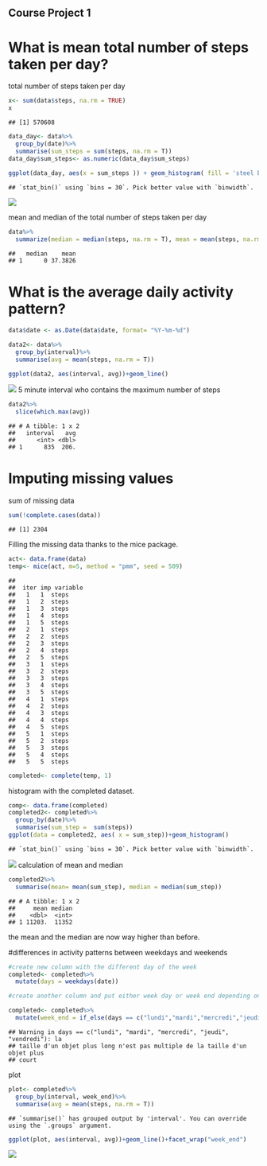 ## Course Project 1

# What is mean total number of steps taken per day?

total number of steps taken per day

``` r
x<- sum(data$steps, na.rm = TRUE)
x
```

    ## [1] 570608

``` r
data_day<- data%>%
  group_by(date)%>%
  summarise(sum_steps = sum(steps, na.rm = T))
data_day$sum_steps<- as.numeric(data_day$sum_steps)
                              
ggplot(data_day, aes(x = sum_steps )) + geom_histogram( fill = 'steel blue')
```

    ## `stat_bin()` using `bins = 30`. Pick better value with `binwidth`.

![](PM1_template_files/figure-markdown_github/unnamed-chunk-2-1.png)

mean and median of the total number of steps taken per day

``` r
data%>%
  summarize(median = median(steps, na.rm = T), mean = mean(steps, na.rm = T))
```

    ##   median    mean
    ## 1      0 37.3826

# What is the average daily activity pattern?

``` r
data$date <- as.Date(data$date, format= "%Y-%m-%d")
```

``` r
data2<- data%>%
  group_by(interval)%>%
  summarise(avg = mean(steps, na.rm = T))

ggplot(data2, aes(interval, avg))+geom_line()
```

![](PM1_template_files/figure-markdown_github/unnamed-chunk-5-1.png) 5
minute interval who contains the maximum number of steps

``` r
data2%>%
  slice(which.max(avg))
```

    ## # A tibble: 1 x 2
    ##   interval   avg
    ##      <int> <dbl>
    ## 1      835  206.

# Imputing missing values

sum of missing data

``` r
sum(!complete.cases(data))
```

    ## [1] 2304

Filling the missing data thanks to the mice package.

``` r
act<- data.frame(data)
temp<- mice(act, m=5, method = "pmm", seed = 509)
```

    ## 
    ##  iter imp variable
    ##   1   1  steps
    ##   1   2  steps
    ##   1   3  steps
    ##   1   4  steps
    ##   1   5  steps
    ##   2   1  steps
    ##   2   2  steps
    ##   2   3  steps
    ##   2   4  steps
    ##   2   5  steps
    ##   3   1  steps
    ##   3   2  steps
    ##   3   3  steps
    ##   3   4  steps
    ##   3   5  steps
    ##   4   1  steps
    ##   4   2  steps
    ##   4   3  steps
    ##   4   4  steps
    ##   4   5  steps
    ##   5   1  steps
    ##   5   2  steps
    ##   5   3  steps
    ##   5   4  steps
    ##   5   5  steps

``` r
completed<- complete(temp, 1)
```

histogram with the completed dataset.

``` r
comp<- data.frame(completed)
completed2<- completed%>%
  group_by(date)%>%
  summarise(sum_step =  sum(steps))
ggplot(data = completed2, aes( x = sum_step))+geom_histogram()
```

    ## `stat_bin()` using `bins = 30`. Pick better value with `binwidth`.

![](PM1_template_files/figure-markdown_github/unnamed-chunk-9-1.png)
calculation of mean and median

``` r
completed2%>%
  summarise(mean= mean(sum_step), median = median(sum_step))
```

    ## # A tibble: 1 x 2
    ##     mean median
    ##    <dbl>  <int>
    ## 1 11203.  11352

the mean and the median are now way higher than before.

\#differences in activity patterns between weekdays and weekends

``` r
#create new column with the different day of the week
completed<- completed%>%
  mutate(days = weekdays(date))

#create another column and put either week day or week end depending on the day. 

completed<- completed%>%
  mutate(week_end = if_else(days == c("lundi","mardi","mercredi","jeudi","vendredi"), "week_day", "week_end"))
```

    ## Warning in days == c("lundi", "mardi", "mercredi", "jeudi", "vendredi"): la
    ## taille d'un objet plus long n'est pas multiple de la taille d'un objet plus
    ## court

plot

``` r
plot<- completed%>%
  group_by(interval, week_end)%>%
  summarise(avg = mean(steps, na.rm = T))
```

    ## `summarise()` has grouped output by 'interval'. You can override using the `.groups` argument.

``` r
ggplot(plot, aes(interval, avg))+geom_line()+facet_wrap("week_end")
```

![](PM1_template_files/figure-markdown_github/unnamed-chunk-12-1.png)
